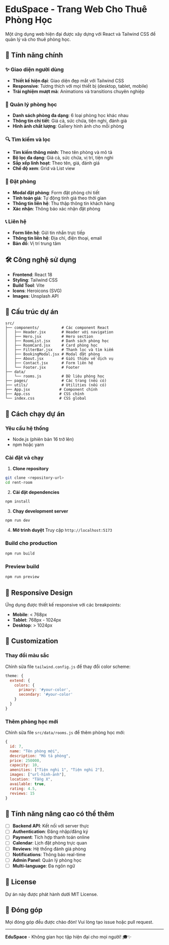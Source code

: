 # EduSpace - Trang Web Cho Thuê Phòng Học

Một ứng dụng web hiện đại được xây dựng với React và Tailwind CSS để quản lý và cho thuê phòng học.

## 🚀 Tính năng chính

### ✨ Giao diện người dùng
- **Thiết kế hiện đại**: Giao diện đẹp mắt với Tailwind CSS
- **Responsive**: Tương thích với mọi thiết bị (desktop, tablet, mobile)
- **Trải nghiệm mượt mà**: Animations và transitions chuyên nghiệp

### 🏢 Quản lý phòng học
- **Danh sách phòng đa dạng**: 6 loại phòng học khác nhau
- **Thông tin chi tiết**: Giá cả, sức chứa, tiện nghi, đánh giá
- **Hình ảnh chất lượng**: Gallery hình ảnh cho mỗi phòng

### 🔍 Tìm kiếm và lọc
- **Tìm kiếm thông minh**: Theo tên phòng và mô tả
- **Bộ lọc đa dạng**: Giá cả, sức chứa, vị trí, tiện nghi
- **Sắp xếp linh hoạt**: Theo tên, giá, đánh giá
- **Chế độ xem**: Grid và List view

### 📅 Đặt phòng
- **Modal đặt phòng**: Form đặt phòng chi tiết
- **Tính toán giá**: Tự động tính giá theo thời gian
- **Thông tin liên hệ**: Thu thập thông tin khách hàng
- **Xác nhận**: Thông báo xác nhận đặt phòng

### 📞 Liên hệ
- **Form liên hệ**: Gửi tin nhắn trực tiếp
- **Thông tin liên hệ**: Địa chỉ, điện thoại, email
- **Bản đồ**: Vị trí trung tâm

## 🛠️ Công nghệ sử dụng

- **Frontend**: React 18
- **Styling**: Tailwind CSS
- **Build Tool**: Vite
- **Icons**: Heroicons (SVG)
- **Images**: Unsplash API

## 📁 Cấu trúc dự án

```
src/
├── components/          # Các component React
│   ├── Header.jsx       # Header với navigation
│   ├── Hero.jsx         # Hero section
│   ├── RoomList.jsx     # Danh sách phòng học
│   ├── RoomCard.jsx     # Card phòng học
│   ├── FilterBar.jsx    # Thanh lọc và tìm kiếm
│   ├── BookingModal.jsx # Modal đặt phòng
│   ├── About.jsx        # Giới thiệu về dịch vụ
│   ├── Contact.jsx      # Form liên hệ
│   └── Footer.jsx       # Footer
├── data/
│   └── rooms.js         # Dữ liệu phòng học
├── pages/               # Các trang (nếu có)
├── utils/               # Utilities (nếu có)
├── App.jsx             # Component chính
├── App.css             # CSS chính
└── index.css           # CSS global
```

## 🚀 Cách chạy dự án

### Yêu cầu hệ thống
- Node.js (phiên bản 16 trở lên)
- npm hoặc yarn

### Cài đặt và chạy

1. **Clone repository**
```bash
git clone <repository-url>
cd rent-room
```

2. **Cài đặt dependencies**
```bash
npm install
```

3. **Chạy development server**
```bash
npm run dev
```

4. **Mở trình duyệt**
Truy cập `http://localhost:5173`

### Build cho production
```bash
npm run build
```

### Preview build
```bash
npm run preview
```

## 📱 Responsive Design

Ứng dụng được thiết kế responsive với các breakpoints:

- **Mobile**: < 768px
- **Tablet**: 768px - 1024px  
- **Desktop**: > 1024px

## 🎨 Customization

### Thay đổi màu sắc
Chỉnh sửa file `tailwind.config.js` để thay đổi color scheme:

```javascript
theme: {
  extend: {
    colors: {
      primary: '#your-color',
      secondary: '#your-color'
    }
  }
}
```

### Thêm phòng học mới
Chỉnh sửa file `src/data/rooms.js` để thêm phòng học mới:

```javascript
{
  id: 7,
  name: "Tên phòng mới",
  description: "Mô tả phòng",
  price: 250000,
  capacity: 10,
  amenities: ["Tiện nghi 1", "Tiện nghi 2"],
  images: ["url-hình-ảnh"],
  location: "Tầng X",
  available: true,
  rating: 4.5,
  reviews: 15
}
```

## 🔧 Tính năng nâng cao có thể thêm

- [ ] **Backend API**: Kết nối với server thực
- [ ] **Authentication**: Đăng nhập/đăng ký
- [ ] **Payment**: Tích hợp thanh toán online
- [ ] **Calendar**: Lịch đặt phòng trực quan
- [ ] **Reviews**: Hệ thống đánh giá phòng
- [ ] **Notifications**: Thông báo real-time
- [ ] **Admin Panel**: Quản lý phòng học
- [ ] **Multi-language**: Đa ngôn ngữ

## 📄 License

Dự án này được phát hành dưới MIT License.

## 👥 Đóng góp

Mọi đóng góp đều được chào đón! Vui lòng tạo issue hoặc pull request.

---

**EduSpace** - Không gian học tập hiện đại cho mọi người! 🎓✨

